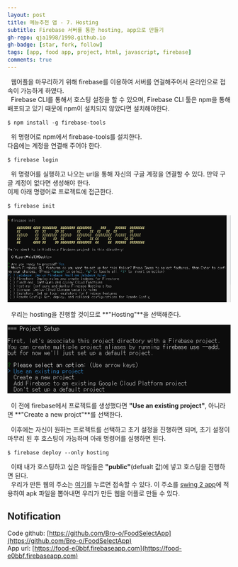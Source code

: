 ```yaml
---
layout: post
title: 메뉴추천 앱 - 7. Hosting
subtitle: Firebase 서버를 통한 hosting, app으로 만들기
gh-repo: qja1998/1998.github.io
gh-badge: [star, fork, follow]
tags: [app, food app, project, html, javascript, firebase]
comments: true
---
```

 &nbsp;&nbsp;웹어플을 마무리하기 위해 firebase를 이용하여 서버를 연걸해주어서 온라인으로 접속이 가능하게 하였다.     
 &nbsp;&nbsp;Firebase CLI를 통해서 호스팅 설정을 할 수 있으며, Firebase CLI 툴은 npm을 통해 배포되고 있기 때문에 npm이 설치되지 않았다면 설치해야한다.

```console
$ npm install -g firebase-tools
```  
&nbsp;&nbsp;위 명령어로 npm에서 firebase-tools를 설치한다.    
다음에는 계정을 연결해 주어야 한다.
```console
$ firebase login
``` 
&nbsp;&nbsp;위 명령어를 실행하고 나오는 url을 통해 자신의 구글 계정을 연결할 수 있다. 만약 구글 계정이 없다면 생성해야 한다.     
이제 아래 명령어로 프로젝트에 접근한다.
```console
$ firebase init
```
![hosting image](/static/assets/img/blog/firebasehosting.png)


&nbsp;&nbsp;우리는 hosting을 진행할 것이므로 **"Hosting"**을 선택해준다.

![project image](/static/assets/img/blog/firebaseproject.png)

&nbsp;&nbsp;이 전에 firebase에서 프로젝트를 생성했다면 **"Use an existing project"**, 아니라면 **"Create a new projct"**를 선택한다.     

&nbsp;&nbsp;이후에는 자신이 원하는 프로젝트를 선택하고 초기 설정을 진행하면 되며, 초기 설정이 마무리 된 후 호스팅이 가능하며 아래 명령어를 실행하면 된다.
```console
$ firebase deploy --only hosting
```   
&nbsp;&nbsp;이때 내가 호스팅하고 싶은 파일들은 **"public"**(defualt 값)에 넣고 호스팅을 진행하면 된다.   
&nbsp;&nbsp;우리가 만든 웹의 주소는 [여기](https://food-e0bbf.firebaseapp.com)를 누르면 접속할 수 있다.
이 주소를 [swing 2 app](http://www.swing2app.co.kr/)에 적용하여 apk 파일을 뽑아내면 우리가 만든 웹을 어플로 만들 수 있다.



## Notification

Code github: [https://github.com/Bro-o/FoodSelectApp](https://github.com/Bro-o/FoodSelectApp)   
App url: [https://food-e0bbf.firebaseapp.com](https://food-e0bbf.firebaseapp.com)
